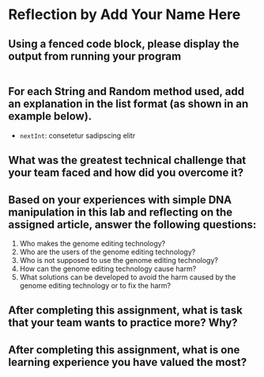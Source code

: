 # Reflection by Add Your Name Here

## Using a fenced code block, please display the output from running your program

```

```

## For each String and Random method used, add an explanation in the list format (as shown in an example below).

- `nextInt`: consetetur sadipscing elitr


## What was the greatest technical challenge that your team faced and how did you overcome it?


## Based on your experiences with simple DNA manipulation in this lab and reflecting on the assigned article, answer the following questions:

1. Who makes the genome editing technology?
2. Who are the users of the genome editing technology?
3. Who is not supposed to use the genome editing technology?
4. How can the genome editing technology cause harm?
5. What solutions can be developed to avoid the harm caused by the genome editing technology or to fix the harm?


## After completing this assignment, what is task that your team wants to practice more? Why?


## After completing this assignment, what is one learning experience you have valued the most?
